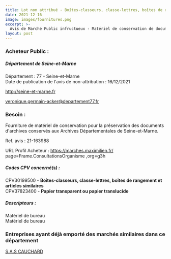```yaml
---
title: Lot non attribué - Boîtes-classeurs, classe-lettres, boîtes de rangement et articles similaires + autres fournitures
date: 2021-12-16
image: images/fournitures.png
excerpt: >-
  Avis de Marché Public infructueux - Matériel de conservation de documents d'archives
layout: post
---
```


### Acheteur Public :
##### Département de Seine-et-Marne
Département : 77 - Seine-et-Marne<br/>
Date de publication de l'avis de non-attribution : 16/12/2021


http://seine-et-marne.fr

veronique.germain-acker@departement77.fr


### Besoin :

Fourniture de matériel de conservation pour la préservation des documents d'archives conservés aux Archives Départementales de Seine-et-Marne.

Ref. avis : 21-163988

URL Profil Acheteur : https://marches.maximilien.fr/ page=Frame.ConsultationsOrganisme ,org=g3h

##### Codes CPV concerné(s) :
CPV30199500 - **Boîtes-classeurs, classe-lettres, boîtes de rangement et articles similaires** <br/>
CPV37823400 - **Papier transparent ou papier translucide** <br/>

##### Descripteurs :
Matériel de bureau <br/>
Matériel de bureau <br/>

### Entreprises ayant déjà emporté des marchés similaires dans ce département
<a href="/entreprise-572/siren-562085241">S.A.S CAUCHARD</a><br/><br/>
